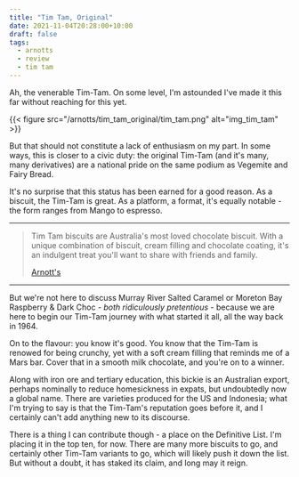 ```yaml
---
title: "Tim Tam, Original"
date: 2021-11-04T20:28:00+10:00
draft: false
tags:
  - arnotts
  - review
  - tim tam
---
```


Ah, the venerable Tim-Tam. On some level, I'm astounded I've made it this far without reaching for this yet.

<!--more-->

{{< figure src="/arnotts/tim_tam_original/tim_tam.png" alt="img_tim_tam" >}}

But that should not constitute a lack of enthusiasm on my part. In some ways, this is closer to a civic duty: the original Tim-Tam (and it's many, many derivatives) are a national pride on the same podium as Vegemite and Fairy Bread.

It's no surprise that this status has been earned for a good reason. As a biscuit, the Tim-Tam is great. As a platform, a format, it's equally notable - the form ranges from Mango to espresso.

---

> Tim Tam biscuits are Australia's most loved chocolate biscuit. With a unique combination of biscuit, cream filling and chocolate coating, it's an indulgent treat you'll want to share with friends and family.
>
> [Arnott's][link_tim_tam]

---

But we're not here to discuss Murray River Salted Caramel or Moreton Bay Raspberry & Dark Choc - _both ridiculously pretentious_ - because we are here to begin our Tim-Tam journey with what started it all, all the way back in 1964.

On to the flavour: you know it's good. You know that the Tim-Tam is renowed for being crunchy, yet with a soft cream filling that reminds me of a Mars bar. Cover that in a smooth milk chocolate, and you're on to a winner. 

Along with iron ore and tertiary education, this bickie is an Australian export, perhaps nominally to reduce homesickness in expats, but undoubtedly now a global name. There are varieties produced for the US and Indonesia; what I'm trying to say is that the Tim-Tam's reputation goes before it, and I certainly can't add anything new to its discourse.

There is a thing I can contribute though - a place on the Definitive List. I'm placing it in the top ten, for now. There are many more biscuits to go, and certainly other Tim-Tam variants to go, which will likely push it down the list. But without a doubt, it has staked its claim, and long may it reign.

[link_tim_tam]: https://www.arnotts.com/products/tim-tam